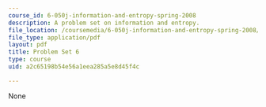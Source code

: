 ```yaml
---
course_id: 6-050j-information-and-entropy-spring-2008
description: A problem set on information and entropy.
file_location: /coursemedia/6-050j-information-and-entropy-spring-2008/a2c65198b54e56a1eea285a5e8d45f4c_MIT6_050JS08_ps_06.pdf
file_type: application/pdf
layout: pdf
title: Problem Set 6
type: course
uid: a2c65198b54e56a1eea285a5e8d45f4c

---
```

None